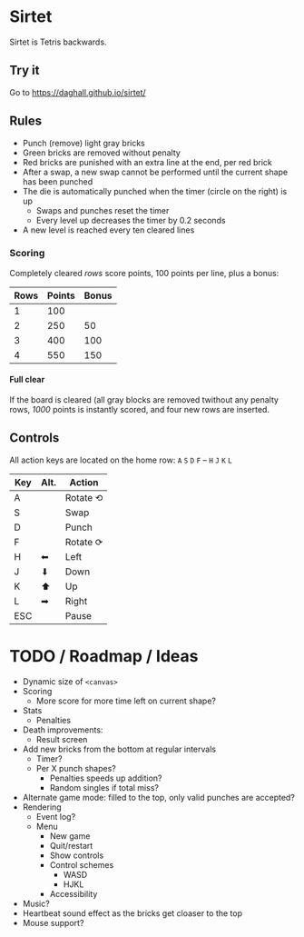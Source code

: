 # Sirtet

Sirtet is Tetris backwards.


## Try it

Go to https://daghall.github.io/sirtet/


## Rules

- Punch (remove) light gray bricks
- Green bricks are removed without penalty
- Red bricks are punished with an extra line at the end, per red brick
- After a swap, a new swap cannot be performed until the current shape has been punched
- The die is automatically punched when the timer (circle on the right) is up
  - Swaps and punches reset the timer
  - Every level up decreases the timer by 0.2 seconds
- A new level is reached every ten cleared lines


### Scoring

Completely cleared _rows_ score points, 100 points per line, plus a bonus:

| Rows | Points | Bonus |
| ---- | ------ | ----- |
|    1 |    100 |       |
|    2 |    250 |    50 |
|    3 |    400 |   100 |
|    4 |    550 |   150 |

#### Full clear

If the board is cleared (all gray blocks are removed twithout any penalty rows, _1000_ points is instantly scored, and four new rows are inserted.


## Controls

All action keys are located on the home row: `A` `S` `D` `F` –  `H` `J` `K` `L`  

| Key | Alt. |  Action   |
| --- | ---- |  -------- |
|  A  |      |  Rotate ⟲ |
|  S  |      |  Swap     |
|  D  |      |  Punch    |
|  F  |      |  Rotate ⟳ |
|  H  | ⬅    |  Left     |
|  J  | ⬇    |  Down     |
|  K  | ⬆    |  Up       |
|  L  | ➡    |  Right    |
| ESC |      |  Pause    |


# TODO / Roadmap / Ideas

- Dynamic size of `<canvas>`
- Scoring
  - More score for more time left on current shape?
- Stats
  - Penalties
- Death improvements:
  - Result screen
- Add new bricks from the bottom at regular intervals
  - Timer?
  - Per X punch shapes?
    - Penalties speeds up addition?
    - Random singles if total miss?
- Alternate game mode: filled to the top, only valid punches are accepted?
- Rendering
  - Event log?
  - Menu
    - New game
    - Quit/restart
    - Show controls
    - Control schemes
      - WASD
      - HJKL
    - Accessibility
- Music?
- Heartbeat sound effect as the bricks get cloaser to the top
- Mouse support?

